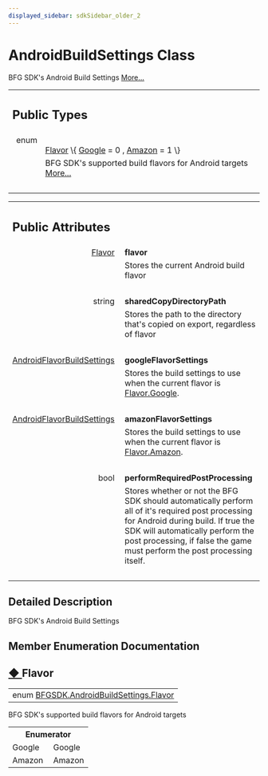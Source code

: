 ```yaml
---
displayed_sidebar: sdkSidebar_older_2
---
```

# AndroidBuildSettings Class 

<div class="contents">BFG SDK's Android Build Settings    <a href="class_b_f_g_s_d_k_1_1_android_build_settings.html#details">More...</a><table class="memberdecls"><tr class="heading"><td colspan="2"><h2 class="groupheader"><a id="pub-types" name="pub-types"></a> Public Types</h2></td></tr><tr class="memitem:af6efca103e5e27caf97004e756f4de84"><td class="memItemLeft" align="right" valign="top">enum &#160;</td><td class="memItemRight" valign="bottom"><a class="el" href="class_b_f_g_s_d_k_1_1_android_build_settings.html#af6efca103e5e27caf97004e756f4de84">Flavor</a> \{ <a class="el" href="class_b_f_g_s_d_k_1_1_android_build_settings.html#af6efca103e5e27caf97004e756f4de84a8b36e9207c24c76e6719268e49201d94">Google</a> = 0 , <a class="el" href="class_b_f_g_s_d_k_1_1_android_build_settings.html#af6efca103e5e27caf97004e756f4de84ab3b3a6ac74ecbd56bcdbefa4799fb9df">Amazon</a> = 1  \}</td></tr><tr class="memdesc:af6efca103e5e27caf97004e756f4de84"><td class="mdescLeft">&#160;</td><td class="mdescRight">BFG SDK's supported build flavors for Android targets  <a href="class_b_f_g_s_d_k_1_1_android_build_settings.html#af6efca103e5e27caf97004e756f4de84">More...</a><br /></td></tr><tr class="separator:af6efca103e5e27caf97004e756f4de84"><td class="memSeparator" colspan="2">&#160;</td></tr></table><table class="memberdecls"><tr class="heading"><td colspan="2"><h2 class="groupheader"><a id="pub-attribs" name="pub-attribs"></a> Public Attributes</h2></td></tr><tr class="memitem:aaafa5db5ec1890429560a9b37a9f5ead"><td class="memItemLeft" align="right" valign="top"><a id="aaafa5db5ec1890429560a9b37a9f5ead" name="aaafa5db5ec1890429560a9b37a9f5ead"></a><a class="el" href="class_b_f_g_s_d_k_1_1_android_build_settings.html#af6efca103e5e27caf97004e756f4de84">Flavor</a>&#160;</td><td class="memItemRight" valign="bottom"><b>flavor</b></td></tr><tr class="memdesc:aaafa5db5ec1890429560a9b37a9f5ead"><td class="mdescLeft">&#160;</td><td class="mdescRight">Stores the current Android build flavor <br /></td></tr><tr class="separator:aaafa5db5ec1890429560a9b37a9f5ead"><td class="memSeparator" colspan="2">&#160;</td></tr><tr class="memitem:a604e3b274f4785522637451def41982e"><td class="memItemLeft" align="right" valign="top"><a id="a604e3b274f4785522637451def41982e" name="a604e3b274f4785522637451def41982e"></a> string&#160;</td><td class="memItemRight" valign="bottom"><b>sharedCopyDirectoryPath</b></td></tr><tr class="memdesc:a604e3b274f4785522637451def41982e"><td class="mdescLeft">&#160;</td><td class="mdescRight">Stores the path to the directory that's copied on export, regardless of flavor <br /></td></tr><tr class="separator:a604e3b274f4785522637451def41982e"><td class="memSeparator" colspan="2">&#160;</td></tr><tr class="memitem:a80bcb0eb8b88b7a2c36f9aa57df522c5"><td class="memItemLeft" align="right" valign="top"><a id="a80bcb0eb8b88b7a2c36f9aa57df522c5" name="a80bcb0eb8b88b7a2c36f9aa57df522c5"></a><a class="el" href="class_b_f_g_s_d_k_1_1_android_flavor_build_settings.html">AndroidFlavorBuildSettings</a>&#160;</td><td class="memItemRight" valign="bottom"><b>googleFlavorSettings</b></td></tr><tr class="memdesc:a80bcb0eb8b88b7a2c36f9aa57df522c5"><td class="mdescLeft">&#160;</td><td class="mdescRight">Stores the build settings to use when the current flavor is <a class="el" href="class_b_f_g_s_d_k_1_1_android_build_settings.html#af6efca103e5e27caf97004e756f4de84a8b36e9207c24c76e6719268e49201d94" title="Google">Flavor.Google</a>. <br /></td></tr><tr class="separator:a80bcb0eb8b88b7a2c36f9aa57df522c5"><td class="memSeparator" colspan="2">&#160;</td></tr><tr class="memitem:a745bc2c3d433c6dc3ec9bcf891fd9fb6"><td class="memItemLeft" align="right" valign="top"><a id="a745bc2c3d433c6dc3ec9bcf891fd9fb6" name="a745bc2c3d433c6dc3ec9bcf891fd9fb6"></a><a class="el" href="class_b_f_g_s_d_k_1_1_android_flavor_build_settings.html">AndroidFlavorBuildSettings</a>&#160;</td><td class="memItemRight" valign="bottom"><b>amazonFlavorSettings</b></td></tr><tr class="memdesc:a745bc2c3d433c6dc3ec9bcf891fd9fb6"><td class="mdescLeft">&#160;</td><td class="mdescRight">Stores the build settings to use when the current flavor is <a class="el" href="class_b_f_g_s_d_k_1_1_android_build_settings.html#af6efca103e5e27caf97004e756f4de84ab3b3a6ac74ecbd56bcdbefa4799fb9df" title="Amazon">Flavor.Amazon</a>. <br /></td></tr><tr class="separator:a745bc2c3d433c6dc3ec9bcf891fd9fb6"><td class="memSeparator" colspan="2">&#160;</td></tr><tr class="memitem:a9777d45200988bbf690ebdf5a8ced2a8"><td class="memItemLeft" align="right" valign="top"><a id="a9777d45200988bbf690ebdf5a8ced2a8" name="a9777d45200988bbf690ebdf5a8ced2a8"></a> bool&#160;</td><td class="memItemRight" valign="bottom"><b>performRequiredPostProcessing</b></td></tr><tr class="memdesc:a9777d45200988bbf690ebdf5a8ced2a8"><td class="mdescLeft">&#160;</td><td class="mdescRight">Stores whether or not the BFG SDK should automatically perform all of it's required post processing for Android during build. If true the SDK will automatically perform the post processing, if false the game must perform the post processing itself. <br /></td></tr><tr class="separator:a9777d45200988bbf690ebdf5a8ced2a8"><td class="memSeparator" colspan="2">&#160;</td></tr></table><a name="details" id="details"></a><h2 class="groupheader">Detailed Description</h2><div class="textblock">BFG SDK's Android Build Settings </div><h2 class="groupheader">Member Enumeration Documentation</h2><a id="af6efca103e5e27caf97004e756f4de84" name="af6efca103e5e27caf97004e756f4de84"></a><h2 class="memtitle"><span class="permalink"><a href="#af6efca103e5e27caf97004e756f4de84">&#9670;&nbsp;</a></span>Flavor</h2><div class="memitem"><div class="memproto"><table class="memname"><tr><td class="memname">enum <a class="el" href="class_b_f_g_s_d_k_1_1_android_build_settings.html#af6efca103e5e27caf97004e756f4de84">BFGSDK.AndroidBuildSettings.Flavor</a></td></tr></table></div><div class="memdoc">BFG SDK's supported build flavors for Android targets <table class="fieldtable"><tr><th colspan="2">Enumerator</th></tr><tr><td class="fieldname"><a id="af6efca103e5e27caf97004e756f4de84a8b36e9207c24c76e6719268e49201d94" name="af6efca103e5e27caf97004e756f4de84a8b36e9207c24c76e6719268e49201d94"></a>Google&#160;</td><td class="fielddoc">Google </td></tr><tr><td class="fieldname"><a id="af6efca103e5e27caf97004e756f4de84ab3b3a6ac74ecbd56bcdbefa4799fb9df" name="af6efca103e5e27caf97004e756f4de84ab3b3a6ac74ecbd56bcdbefa4799fb9df"></a>Amazon&#160;</td><td class="fielddoc">Amazon </td></tr></table></div></div></div> 
